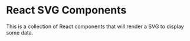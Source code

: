# React SVG Components

This is a collection of React components that will render a SVG to display some data.
